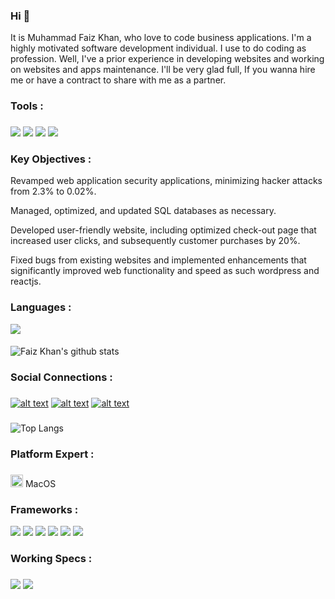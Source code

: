 

###

### Hi 👋

It is Muhammad Faiz Khan, who love to code business applications. I'm a highly motivated software development individual. I use to do coding as profession.
Well, I've a prior experience in developing websites and working on websites and apps maintenance. I'll be very glad full, If you wanna hire me or
have a contract to share with me as a partner.

### Tools : 

###

<img src="https://img.shields.io/badge/Google_Cloud-4285F4?style=for-the-badge&logo=google-cloud&logoColor=white"/>
<img src="https://img.shields.io/badge/Visual_Studio_Code-0078D4?style=for-the-badge&logo=visual%20studio%20code&logoColor=white"/>
<img src="https://img.shields.io/badge/firebase-ffca28?style=for-the-badge&logo=firebase&logoColor=white"/>
<img src="https://img.shields.io/badge/Git-F05032?style=for-the-badge&logo=git&logoColor=white"/>

### Key Objectives :

Revamped web application security applications, minimizing hacker attacks from 2.3% to 0.02%.
    
Managed, optimized, and updated SQL databases as necessary.
    
Developed user-friendly website, including optimized check-out page that increased user clicks, and subsequently customer purchases by 20%.
        
Fixed bugs from existing websites and implemented enhancements that significantly improved web functionality and speed as such wordpress and reactjs.

###

### Languages :

<img src="https://img.shields.io/badge/JavaScript-F7DF1E?style=for-the-badge&logo=javascript&logoColor=black"/>


####


![Faiz Khan's github stats](https://github-readme-stats.vercel.app/api?username=muhammadfaizkhan&show_icons=true)



### Social Connections : 
###


[![alt text][3.1]][3]
[![alt text][4.1]][4]
[![alt text][5.1]][5]




<!-- icons with padding -->

[3.1]: https://img.shields.io/badge/Instagram-E4405F?style=for-the-badge&logo=instagram&logoColor=white
[4.1]: https://img.shields.io/badge/GitHub-100000?style=for-the-badge&logo=github&logoColor=white
[5.1]: https://img.shields.io/badge/LinkedIn-0077B5?style=for-the-badge&logo=linkedin&logoColor=white


<!-- update these accordingly -->


[3]: https://www.instagram.com/realfaizfarhan
[4]: https://www.github.com/muhammadfaizkhan
[5]: https://www.linkedin.com/in/muhammadfaizkhan


###

![Top Langs](https://github-readme-stats.vercel.app/api/top-langs/?username=muhammadfaizkhan)


###

### Platform Expert :

###



<img src="https://icons.veryicon.com/png/o/business/office-icon-series/apple-144.png" width="20" height="20"/> MacOS


###

### Frameworks :

<img src="https://img.shields.io/badge/Node.js-43853D?style=for-the-badge&logo=node.js&logoColor=white"/>
<img src="https://img.shields.io/badge/Next.js-000000?style=for-the-badge&logo=next.js&logoColor=white"/>
<img src="https://img.shields.io/badge/Express.js-000000?style=for-the-badge&logo=express&logoColor=white"/>
<img src="https://img.shields.io/badge/React-20232A?style=for-the-badge&logo=react&logoColor=61DAFB"/>
<img src="https://img.shields.io/badge/Tailwind_CSS-38B2AC?style=for-the-badge&logo=tailwind-css&logoColor=white"/>
<img src="https://img.shields.io/badge/Material--UI-0081CB?style=for-the-badge&logo=material-ui&logoColor=white"/>


###

### Working Specs : 

###

<img src="https://img.shields.io/badge/Intel-Core_i7_8th-4810MQ?style=for-the-badge&logo=intel&logoColor=white" />
<img src="https://img.shields.io/badge/NVIDIA-Quadro-K2100M?style=for-the-badge&logo=nvidia&logoColor=white" />
